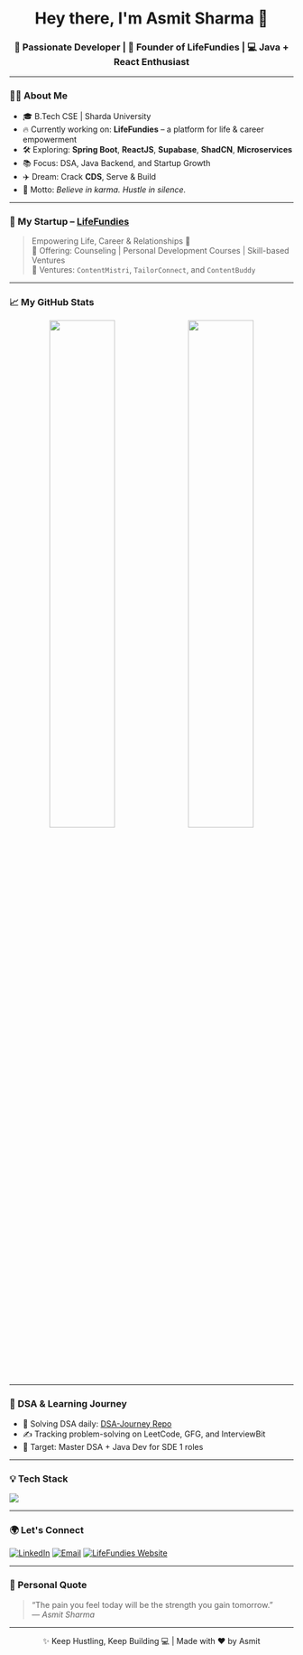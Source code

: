 <h1 align="center">Hey there, I'm Asmit Sharma 👋</h1>
<h3 align="center">🚀 Passionate Developer | 🔗 Founder of LifeFundies | 💻 Java + React Enthusiast</h3>

---

### 👨‍💻 About Me

- 🎓 B.Tech CSE | Sharda University  
- 🔥 Currently working on: **LifeFundies** – a platform for life & career empowerment  
- 🛠️ Exploring: **Spring Boot**, **ReactJS**, **Supabase**, **ShadCN**, **Microservices**  
- 📚 Focus: DSA, Java Backend, and Startup Growth  
- ✈️ Dream: Crack **CDS**, Serve & Build  
- 🧘 Motto: *Believe in karma. Hustle in silence.*

---

### 🚀 My Startup – [LifeFundies](https://lifefundies.in)
> Empowering Life, Career & Relationships 🎯  
> 💼 Offering: Counseling | Personal Development Courses | Skill-based Ventures  
> 🔗 Ventures: `ContentMistri`, `TailorConnect`, and `ContentBuddy`

---

### 📈 My GitHub Stats

<p align="center">
  <img width="48%" src="https://github-readme-stats.vercel.app/api?username=asmitsharma1&show_icons=true&theme=radical" />
  <img width="48%" src="https://github-readme-streak-stats.herokuapp.com/?user=asmitsharma1&theme=radical" />
</p>

---

### 🧠 DSA & Learning Journey

- 🔁 Solving DSA daily: [DSA-Journey Repo](https://github.com/asmitsharma1/DSA-Journey)
- ✍️ Tracking problem-solving on LeetCode, GFG, and InterviewBit
- 🎯 Target: Master DSA + Java Dev for SDE 1 roles

---

### 💡 Tech Stack

<p>
  <img src="https://skillicons.dev/icons?i=java,spring,react,tailwind,js,py,cpp,html,css,git,github,figma,vercel" />
</p>

---

### 🌍 Let's Connect

<p>
  <a href="https://linkedin.com/in/aksharma12" target="_blank"><img alt="LinkedIn" src="https://img.shields.io/badge/-Asmit%20Sharma-blue?style=flat-square&logo=Linkedin&logoColor=white"/></a>
  <a href="mailto:asmitsharma895@gmail.com"><img alt="Email" src="https://img.shields.io/badge/-asmitsharma895@gmail.com-red?style=flat-square&logo=Gmail&logoColor=white"/></a>
  <a href="https://lifefundies.in" target="_blank"><img alt="LifeFundies Website" src="https://img.shields.io/badge/-LifeFundies-black?style=flat-square&logo=github&logoColor=white"/></a>
</p>

---

### 📌 Personal Quote

> “The pain you feel today will be the strength you gain tomorrow.”  
> — *Asmit Sharma*

---

<p align="center">✨ Keep Hustling, Keep Building 💻 | Made with ❤️ by Asmit</p>
